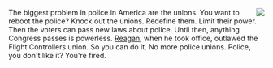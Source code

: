 <img src="http://scripting.com/images/2020/06/09/reaganHead.png" border="0" align="right">The biggest problem in police in America are the unions. You want to reboot the police? Knock out the unions. Redefine them. Limit their power. Then the voters can pass new laws about police. Until then, anything Congress passes is powerless. <a href="https://www.history.com/this-day-in-history/reagan-fires-11359-air-traffic-controllers">Reagan</a>, when he took office, outlawed the Flight Controllers union. So you can do it. No more police unions. Police, you don't like it? You're fired. 
